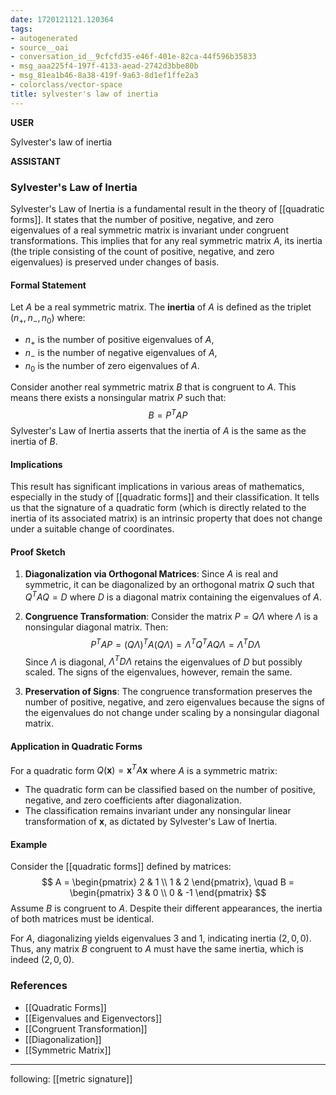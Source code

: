 ```yaml
---
date: 1720121121.120364
tags:
- autogenerated
- source__oai
- conversation_id__9cfcfd35-e46f-401e-82ca-44f596b35833
- msg_aaa225f4-197f-4133-aead-2742d3bbe80b
- msg_81ea1b46-8a38-419f-9a63-8d1ef1ffe2a3
- colorclass/vector-space
title: sylvester's law of inertia
---
```


**USER**

Sylvester's law of inertia


**ASSISTANT**

### Sylvester's Law of Inertia

Sylvester's Law of Inertia is a fundamental result in the theory of [[quadratic forms]]. It states that the number of positive, negative, and zero eigenvalues of a real symmetric matrix is invariant under congruent transformations. This implies that for any real symmetric matrix $A$, its inertia (the triple consisting of the count of positive, negative, and zero eigenvalues) is preserved under changes of basis.

#### Formal Statement

Let $A$ be a real symmetric matrix. The **inertia** of $A$ is defined as the triplet $(n_+, n_-, n_0)$ where:
- $n_+$ is the number of positive eigenvalues of $A$,
- $n_-$ is the number of negative eigenvalues of $A$,
- $n_0$ is the number of zero eigenvalues of $A$.

Consider another real symmetric matrix $B$ that is congruent to $A$. This means there exists a nonsingular matrix $P$ such that:
$$
B = P^T A P
$$
Sylvester's Law of Inertia asserts that the inertia of $A$ is the same as the inertia of $B$.

#### Implications

This result has significant implications in various areas of mathematics, especially in the study of [[quadratic forms]] and their classification. It tells us that the signature of a quadratic form (which is directly related to the inertia of its associated matrix) is an intrinsic property that does not change under a suitable change of coordinates.

#### Proof Sketch

1. **Diagonalization via Orthogonal Matrices**: Since $A$ is real and symmetric, it can be diagonalized by an orthogonal matrix $Q$ such that $Q^T A Q = D$ where $D$ is a diagonal matrix containing the eigenvalues of $A$.

2. **Congruence Transformation**: Consider the matrix $P = Q \Lambda$ where $\Lambda$ is a nonsingular diagonal matrix. Then:
$$
P^T A P = (Q \Lambda)^T A (Q \Lambda) = \Lambda^T Q^T A Q \Lambda = \Lambda^T D \Lambda
$$
Since $\Lambda$ is diagonal, $\Lambda^T D \Lambda$ retains the eigenvalues of $D$ but possibly scaled. The signs of the eigenvalues, however, remain the same.

3. **Preservation of Signs**: The congruence transformation preserves the number of positive, negative, and zero eigenvalues because the signs of the eigenvalues do not change under scaling by a nonsingular diagonal matrix.

#### Application in Quadratic Forms

For a quadratic form $Q(\mathbf{x}) = \mathbf{x}^T A \mathbf{x}$ where $A$ is a symmetric matrix:
- The quadratic form can be classified based on the number of positive, negative, and zero coefficients after diagonalization.
- The classification remains invariant under any nonsingular linear transformation of $\mathbf{x}$, as dictated by Sylvester's Law of Inertia.

#### Example

Consider the [[quadratic forms]] defined by matrices:
$$
A = \begin{pmatrix}
2 & 1 \\
1 & 2
\end{pmatrix}, \quad B = \begin{pmatrix}
3 & 0 \\
0 & -1
\end{pmatrix}
$$
Assume $B$ is congruent to $A$. Despite their different appearances, the inertia of both matrices must be identical. 

For $A$, diagonalizing yields eigenvalues $3$ and $1$, indicating inertia $(2, 0, 0)$. Thus, any matrix $B$ congruent to $A$ must have the same inertia, which is indeed $(2, 0, 0)$.

### References

- [[Quadratic Forms]]
- [[Eigenvalues and Eigenvectors]]
- [[Congruent Transformation]]
- [[Diagonalization]]
- [[Symmetric Matrix]]


---


following: [[metric signature]]